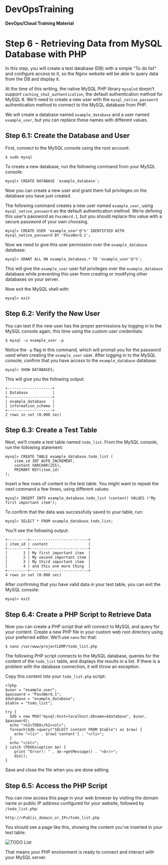 # DevOpsTraining
**DevOps/Cloud Training Material**

# Step 6 - Retrieving Data from MySQL Database with PHP

In this step, you will create a test database (DB) with a simple "To do list" and configure access to it, so the Nginx website will be able to query data from the DB and display it.

At the time of this writing, the native MySQL PHP library `mysqlnd` doesn’t support `caching_sha2_authentication`, the default authentication method for MySQL 8. We’ll need to create a new user with the `mysql_native_password` authentication method to connect to the MySQL database from PHP.

We will create a database named `example_database` and a user named `example_user`, but you can replace these names with different values.

## Step 6.1: Create the Database and User

First, connect to the MySQL console using the root account:

    $ sudo mysql

To create a new database, run the following command from your MySQL console:

    mysql> CREATE DATABASE `example_database`;

Now you can create a new user and grant them full privileges on the database you have just created.

The following command creates a new user named `example_user`, using `mysql_native_password` as the default authentication method. We’re defining this user’s password as `PassWord.1`, but you should replace this value with a secure password of your own choosing.

    mysql> CREATE USER 'example_user'@'%' IDENTIFIED WITH mysql_native_password BY 'PassWord.1';

Now we need to give this user permission over the `example_database` database:

    mysql> GRANT ALL ON example_database.* TO 'example_user'@'%';

This will give the `example_user` user full privileges over the `example_database` database while preventing this user from creating or modifying other databases on your server.

Now exit the MySQL shell with:

    mysql> exit

## Step 6.2: Verify the New User

You can test if the new user has the proper permissions by logging in to the MySQL console again, this time using the custom user credentials:

    $ mysql -u example_user -p

Notice the `-p` flag in this command, which will prompt you for the password used when creating the `example_user` user. After logging in to the MySQL console, confirm that you have access to the `example_database` database:

    mysql> SHOW DATABASES;

This will give you the following output:

    +--------------------+
    | Database           |
    +--------------------+
    | example_database   |
    | information_schema |
    +--------------------+
    2 rows in set (0.000 sec)

## Step 6.3: Create a Test Table

Next, we’ll create a test table named `todo_list`. From the MySQL console, run the following statement:

    mysql> CREATE TABLE example_database.todo_list (
        item_id INT AUTO_INCREMENT,
        content VARCHAR(255),
        PRIMARY KEY(item_id)
    );

Insert a few rows of content in the test table. You might want to repeat the next command a few times, using different values:

    mysql> INSERT INTO example_database.todo_list (content) VALUES ("My first important item");

To confirm that the data was successfully saved to your table, run:

    mysql> SELECT * FROM example_database.todo_list;

You’ll see the following output:

    +---------+--------------------------+
    | item_id | content                  |
    +---------+--------------------------+
    |       1 | My first important item  |
    |       2 | My second important item |
    |       3 | My third important item  |
    |       4 | and this one more thing  |
    +---------+--------------------------+
    4 rows in set (0.000 sec)

After confirming that you have valid data in your test table, you can exit the MySQL console:

    mysql> exit

## Step 6.4: Create a PHP Script to Retrieve Data

Now you can create a PHP script that will connect to MySQL and query for your content. Create a new PHP file in your custom web root directory using your preferred editor. We’ll use `nano` for that:

    $ nano /var/www/projectLEMP/todo_list.php

The following PHP script connects to the MySQL database, queries for the content of the `todo_list` table, and displays the results in a list. If there is a problem with the database connection, it will throw an exception.

Copy this content into your `todo_list.php` script:

    <?php
    $user = "example_user";
    $password = "PassWord.1";
    $database = "example_database";
    $table = "todo_list";

    try {
      $db = new PDO("mysql:host=localhost;dbname=$database", $user, $password);
      echo "<h2>TODO</h2><ol>";
      foreach($db->query("SELECT content FROM $table") as $row) {
        echo "<li>" . $row['content'] . "</li>";
      }
      echo "</ol>";
    } catch (PDOException $e) {
        print "Error!: " . $e->getMessage() . "<br/>";
        die();
    }

Save and close the file when you are done editing.

## Step 6.5: Access the PHP Script

You can now access this page in your web browser by visiting the domain name or public IP address configured for your website, followed by `/todo_list.php`:

    http://<Public_domain_or_IP>/todo_list.php

You should see a page like this, showing the content you’ve inserted in your test table:

![TODO List](https://example.com/todolist.png)

That means your PHP environment is ready to connect and interact with your MySQL server.
